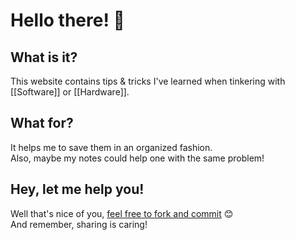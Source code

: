 # Hello there! 👋

## What is it?

This website contains tips & tricks I've learned when tinkering with [[Software]] or [[Hardware]].

## What for?

It helps me to save them in an organized fashion.  
Also, maybe my notes could help one with the same problem!

## Hey, let me help you!

Well that's nice of you, [feel free to fork and commit](https://github.com/Chouffy/chouffy.github.io) 😊  
And remember, sharing is caring!
